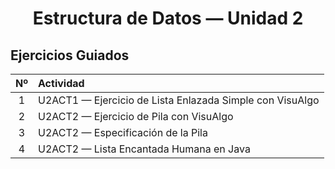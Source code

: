 <h1 align="center">Estructura de Datos — Unidad 2 </h1>

## Ejercicios Guiados

| Nº | Actividad |
|:--:|:-----------|
| 1 | U2ACT1 — Ejercicio de Lista Enlazada Simple con VisuAlgo |
| 2 | U2ACT2 — Ejercicio de Pila con VisuAlgo |
| 3 | U2ACT2 — Especificación de la Pila |
| 4 | U2ACT2 — Lista Encantada Humana en Java |


